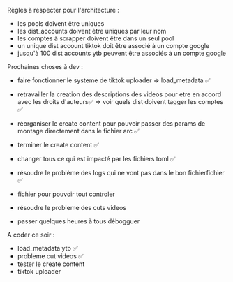 Règles à respecter pour l'architecture :
- les pools doivent être uniques
- les dist_accounts doivent être uniques par leur nom
- les comptes à scrapper doivent être dans un seul pool
- un unique dist account tiktok doit être associé à un compte google
- jusqu'à 100 dist accounts ytb peuvent être associés à un compte google

Prochaines choses à dev :

- faire fonctionner le systeme de tiktok uploader
=> load_metadata ✅

- retravailler la creation des descriptions des videos pour etre en accord avec les droits d'auteurs✅
=> voir quels dist doivent tagger les comptes ✅

- réorganiser le create content pour pouvoir passer des params de montage directement dans le fichier arc ✅
- terminer le create content ✅

- changer tous ce qui est impacté par les fichiers toml ✅

- résoudre le problème des logs qui ne vont pas dans le bon fichierfichier ✅

- fichier pour pouvoir tout controler

- résoudre le probleme des cuts videos

- passer quelques heures à tous débogguer




A coder ce soir : 
- load_metadata ytb ✅
- probleme cut videos ✅
- tester le create content
- tiktok uploader

